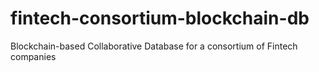 # fintech-consortium-blockchain-db
Blockchain-based Collaborative Database for a consortium of Fintech companies
